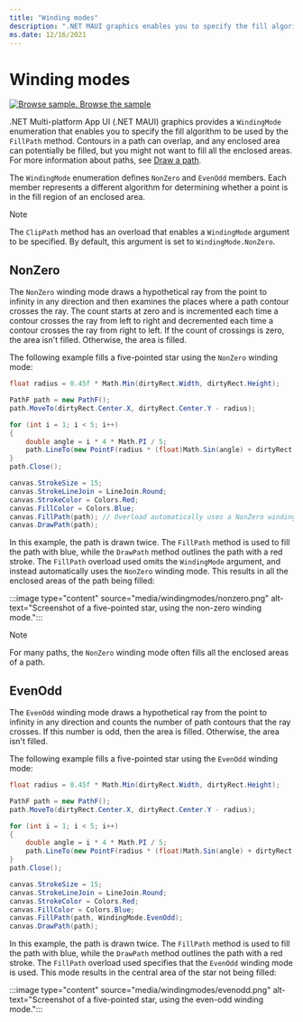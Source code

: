 ```yaml
---
title: "Winding modes"
description: ".NET MAUI graphics enables you to specify the fill algorithm when filling or clipping a path."
ms.date: 12/16/2021
---
```


# Winding modes

[![Browse sample.](~/media/code-sample.png) Browse the sample](/samples/dotnet/maui-samples/userinterface-graphicsview)

.NET Multi-platform App UI (.NET MAUI) graphics provides a `WindingMode` enumeration that enables you to specify the fill algorithm to be used by the `FillPath` method. Contours in a path can overlap, and any enclosed area can potentially be filled, but you might not want to fill all the enclosed areas. For more information about paths, see [Draw a path](draw.md#draw-a-path).

The `WindingMode` enumeration defines `NonZero` and `EvenOdd` members. Each member represents a different algorithm for determining whether a point is in the fill region of an enclosed area.

> [!NOTE]
> The `ClipPath` method has an overload that enables a `WindingMode` argument to be specified. By default, this argument is set to `WindingMode.NonZero`.

## NonZero

The `NonZero` winding mode draws a hypothetical ray from the point to infinity in any direction and then examines the places where a path contour crosses the ray. The count starts at zero and is incremented each time a contour crosses the ray from left to right and decremented each time a contour crosses the ray from right to left. If the count of crossings is zero, the area isn't filled. Otherwise, the area is filled.

The following example fills a five-pointed star using the `NonZero` winding mode:

```csharp
float radius = 0.45f * Math.Min(dirtyRect.Width, dirtyRect.Height);

PathF path = new PathF();
path.MoveTo(dirtyRect.Center.X, dirtyRect.Center.Y - radius);

for (int i = 1; i < 5; i++)
{
    double angle = i * 4 * Math.PI / 5;
    path.LineTo(new PointF(radius * (float)Math.Sin(angle) + dirtyRect.Center.X, -radius * (float)Math.Cos(angle) + dirtyRect.Center.Y));
}
path.Close();

canvas.StrokeSize = 15;
canvas.StrokeLineJoin = LineJoin.Round;
canvas.StrokeColor = Colors.Red;
canvas.FillColor = Colors.Blue;
canvas.FillPath(path); // Overload automatically uses a NonZero winding mode
canvas.DrawPath(path);
```

In this example, the path is drawn twice. The `FillPath` method is used to fill the path with blue, while the `DrawPath` method outlines the path with a red stroke. The `FillPath` overload used omits the `WindingMode` argument, and instead automatically uses the `NonZero` winding mode. This results in all the enclosed areas of the path being filled:

:::image type="content" source="media/windingmodes/nonzero.png" alt-text="Screenshot of a five-pointed star, using the non-zero winding mode.":::

> [!NOTE]
> For many paths, the `NonZero` winding mode often fills all the enclosed areas of a path.

## EvenOdd

The `EvenOdd` winding mode draws a hypothetical ray from the point to infinity in any direction and counts the number of path contours that the ray crosses. If this number is odd, then the area is filled. Otherwise, the area isn't filled.

The following example fills a five-pointed star using the `EvenOdd` winding mode:

```csharp
float radius = 0.45f * Math.Min(dirtyRect.Width, dirtyRect.Height);

PathF path = new PathF();
path.MoveTo(dirtyRect.Center.X, dirtyRect.Center.Y - radius);

for (int i = 1; i < 5; i++)
{
    double angle = i * 4 * Math.PI / 5;
    path.LineTo(new PointF(radius * (float)Math.Sin(angle) + dirtyRect.Center.X, -radius * (float)Math.Cos(angle) + dirtyRect.Center.Y));
}
path.Close();

canvas.StrokeSize = 15;
canvas.StrokeLineJoin = LineJoin.Round;
canvas.StrokeColor = Colors.Red;
canvas.FillColor = Colors.Blue;
canvas.FillPath(path, WindingMode.EvenOdd);
canvas.DrawPath(path);
```

In this example, the path is drawn twice. The `FillPath` method is used to fill the path with blue, while the `DrawPath` method outlines the path with a red stroke. The `FillPath` overload used specifies that the `EvenOdd` winding mode is used. This mode results in the central area of the star not being filled:

:::image type="content" source="media/windingmodes/evenodd.png" alt-text="Screenshot of a five-pointed star, using the even-odd winding mode.":::
